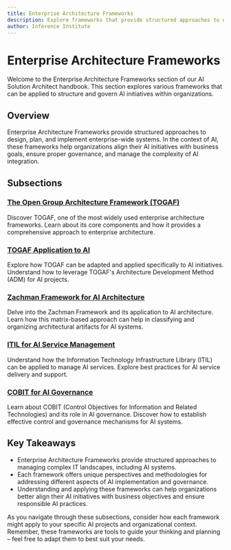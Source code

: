 ```yaml
---
title: Enterprise Architecture Frameworks
description: Explore frameworks that provide structured approaches to design, plan, and implement enterprise-wide AI systems. Learn about TOGAF, Zachman Framework, ITIL, and COBIT for AI governance.
author: Inference Institute
---
```

# Enterprise Architecture Frameworks

Welcome to the Enterprise Architecture Frameworks section of our AI Solution Architect handbook. This section explores various frameworks that can be applied to structure and govern AI initiatives within organizations.

## Overview

Enterprise Architecture Frameworks provide structured approaches to design, plan, and implement enterprise-wide systems. In the context of AI, these frameworks help organizations align their AI initiatives with business goals, ensure proper governance, and manage the complexity of AI integration.

## Subsections

### [The Open Group Architecture Framework (TOGAF)](01-The-Open-Group-Architecture-Framework.md)
   
   Discover TOGAF, one of the most widely used enterprise architecture frameworks. Learn about its core components and how it provides a comprehensive approach to enterprise architecture.

### [TOGAF Application to AI](02-TOGAF-Application-to-AI.md)
   
   Explore how TOGAF can be adapted and applied specifically to AI initiatives. Understand how to leverage TOGAF's Architecture Development Method (ADM) for AI projects.

### [Zachman Framework for AI Architecture](03-Zachman-Framework-for-AI-Architecture.md)
   
   Delve into the Zachman Framework and its application to AI architecture. Learn how this matrix-based approach can help in classifying and organizing architectural artifacts for AI systems.

### [ITIL for AI Service Management](04-ITIL-for-AI-Service-Management.md)
   
   Understand how the Information Technology Infrastructure Library (ITIL) can be applied to manage AI services. Explore best practices for AI service delivery and support.

### [COBIT for AI Governance](05-COBIT-for-AI-Governance.md)
   
   Learn about COBIT (Control Objectives for Information and Related Technologies) and its role in AI governance. Discover how to establish effective control and governance mechanisms for AI systems.

## Key Takeaways

- Enterprise Architecture Frameworks provide structured approaches to managing complex IT landscapes, including AI systems.
- Each framework offers unique perspectives and methodologies for addressing different aspects of AI implementation and governance.
- Understanding and applying these frameworks can help organizations better align their AI initiatives with business objectives and ensure responsible AI practices.

As you navigate through these subsections, consider how each framework might apply to your specific AI projects and organizational context. Remember, these frameworks are tools to guide your thinking and planning – feel free to adapt them to best suit your needs.